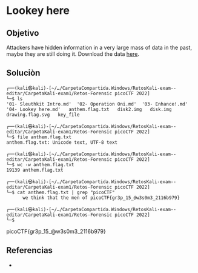 #  Lookey here
## Objetivo
Attackers have hidden information in a very large mass of data in the past, maybe they are still doing it. Download the data [here](https://artifacts.picoctf.net/c/296/anthem.flag.txt).

## Soluciòn
```shell
┌──(kali㉿kali)-[~/…/CarpetaCompartida.Windows/RetosKali-exam--editar/CarpetaKali-exam1/Retos-Forensic picoCTF 2022]
└─$ ls
'01- Sleuthkit Intro.md'  '02- Operation Oni.md'  '03- Enhance!.md'  '04- Lookey here.md'   anthem.flag.txt   disk2.img   disk.img   drawing.flag.svg   key_file

┌──(kali㉿kali)-[~/…/CarpetaCompartida.Windows/RetosKali-exam--editar/CarpetaKali-exam1/Retos-Forensic picoCTF 2022]
└─$ file anthem.flag.txt 
anthem.flag.txt: Unicode text, UTF-8 text

┌──(kali㉿kali)-[~/…/CarpetaCompartida.Windows/RetosKali-exam--editar/CarpetaKali-exam1/Retos-Forensic picoCTF 2022]
└─$ wc -w anthem.flag.txt   
19139 anthem.flag.txt

┌──(kali㉿kali)-[~/…/CarpetaCompartida.Windows/RetosKali-exam--editar/CarpetaKali-exam1/Retos-Forensic picoCTF 2022]
└─$ cat anthem.flag.txt | grep "picoCTF"                                  
      we think that the men of picoCTF{gr3p_15_@w3s0m3_2116b979}

┌──(kali㉿kali)-[~/…/CarpetaCompartida.Windows/RetosKali-exam--editar/CarpetaKali-exam1/Retos-Forensic picoCTF 2022]
└─$
```
picoCTF{gr3p_15_@w3s0m3_2116b979}

## Referencias
- []()